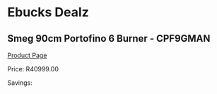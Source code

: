 
# Ebucks Dealz
## Smeg 90cm Portofino 6 Burner - CPF9GMAN
[Product Page](https://www.ebucks.com/web/shop/productSelected.do?prodId=1173102548&catId=704989856)

Price: R40999.00

Savings: 


	